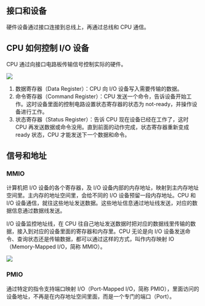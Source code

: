 ## 接口和设备

硬件设备通过接口连接到总线上，再通过总线和 CPU 通信。

## CPU 如何控制 I/O 设备

CPU 通过向接口电路板传输信号控制实际的硬件。

![](https://blog-1252173264.cos.ap-shanghai.myqcloud.com/1648955244625-f9531f07-80da-4126-b84a-5639e252debd.png)

1. 数据寄存器（Data Register）：CPU 向 I/O 设备写入需要传输的数据。
2. 命令寄存器（Command Register）：CPU 发送一个命令，告诉设备开始工作。这时设备里面的控制电路设置状态寄存器的状态为 not-ready，并操作设备进行工作。
3. 状态寄存器（Status Register）：告诉 CPU 现在设备已经在工作了，这时 CPU 再发送数据或命令没用。直到前面的动作完成，状态寄存器重新变成 ready 状态，CPU 才能发送下一个数据和命令。

## 信号和地址

### MMIO

计算机把 I/O 设备的各个寄存器，及 I/O 设备内部的内存地址，映射到主内存地址空间里。主内存的地址空间里，会给不同的 I/O 设备预留一段内存地址。CPU 和 I/O 设备通信，就往这些地址发送数据。这些地址信息通过地址线发送，对应的数据信息通过数据线发送。

I/O 设备监控地址线，在 CPU 往自己地址发送数据时把对应的数据线里传输的数据，接入到对应的设备里面的寄存器和内存里。CPU 无论是向 I/O 设备发送命令、查询状态还是传输数据，都可以通过这样的方式，叫作内存映射 IO（Memory-Mapped I/O，简称 MMIO）。

![](https://blog-1252173264.cos.ap-shanghai.myqcloud.com/1648955970542-c8b64dde-43e1-413b-8d48-134411f0c9ff.png)

### PMIO

通过特定的指令支持端口映射 I/O（Port-Mapped I/O，简称 PMIO），里面访问的设备地址，不再是在内存地址空间里面，而是一个专门的端口（Port）。
